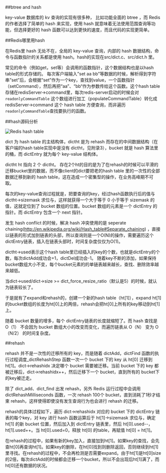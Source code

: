 ##btree and hash


key-value 数据库的 kv 查询的实现有很多种，
比如功能全面的 btree ，而 Redis 的作者选择了简单的 hash 来实现，使用 hash 就意味着无法使用范围查询等功能，但选择更好的 hash 函数可以达到更快的速度，而且代码的实现更简单。

##Redis哪里用hash


在Redis里 hash 无处不在，全局的 key-value 查询，内部的 hash 数据结构，命令与函数指针的关系都是使用 hash。hash的实现在src/dict.c、src/dict.h 里。

常见的命令（例如get，set等）会调用的函数指针，这个数据结构也是以hash table的形式存储的。
每次客户端输入”set aa bb”等数据的时候，解析得到字符串”set”后，会根据“set”作为一个key，查找到value，一个函数指针（setCommand），然后再把“aa”、“bb“作为参数传给这个函数。这个hash table存储在redisServer->command里，每次redis-server启动的时候会对``readonlyCommandTable`` 这个数组进行加工（populateCommandTable）转化成 redisServer->command 这个 hash table 方便查询，而非遍历``readonlyCommandTable``查找要执行的函数。 

##hash源码分析


![Redis hash table ](https://raw.github.com/redisbook/book/master/image/redis_dict.png)

dict 为 hash table 的主结构体，dictht 是为 rehash 而存在的中间数据结构（在客户端的hash table实现中是没有 dictht，见附录3），bucket 就是 hash 算法里的桶，而 dictEntry 就为每个 key-value 结构体。 

dictht ht 指向 2 个 dictht。 存在2个ht的目的是为了在rehash的时候可以平滑的迁移bucket里的数据，而不像client的dict要把老的hash table 里的一次性的全部数据迁移到新的 hash table，这在造成一个密集型的操作，在业务高峰期不可取。

每次的key-value查询过程就是，把要查询的key，经过hash函数执行后的值与 dictht->sizemask 求位与，这样就获得一个大于等于 0 小于等于 sizemask 的值，这就定位到了 bucket 数组的位置。bucket 数组的元素是一个 dictEntry 的指针。而 dictEntry 包含一个 next 指针。

发生 hash conflict 的时候，解决 hash 冲突使用的是 seperate chaining(http://en.wikipedia.org/wiki/Hash_table#Separate_chaining) ，直接以链表的形式加到链表的头部，所以查询则是一个O(N)的操作，需要遍历这个dictEntry链表，插入在链表头部时，时间复杂度仅仅为O(1)。

dictht->used表示这个hash table里已经插入的key的个数，也就是dictEntry的个数，每次dictAdd成功会+1，dictDel成功会-1。 随着key不断的添加，如果保持bucket数组大小不变，每个bucket元素的的单链表越来越长，查找、删除效率越来越低。 


当dict->used/dict->size >= dict_force_resize_ratio（默认是5）的时候，就认为链表较长了。

于是就有了expand和rehash的，创建一个新的hash table（ht\[1\]），expand ht[1]的bucket数组的长度为ht[0]上的两倍，rehash会把ht[0]上所有的key移动到ht[1]上。

随着 bucket 数量的增多，每个 dictEntry链表的长度就缩短了。而 hash 查找是 O（1） 不会因为 bucket 数组大小的改变而变化，而遍历链表从 O（N） 变为 O（N/2） 的时间复杂度。

##rehash


rehash 并不是一次性的迁移所有的 key，而是随着 dictAdd，dictFind 函数的执行过程调度_dictRehashStep 函数一次一个 bucket 下的 key 从 ht[0] 迁移到 ht[1]。dict->rehashidx 决定哪个 bucket 需要被迁移。当前 bucket 下的 key 都被迁移后，dict->rehashidx++，然后迁移下一个 bucket，直到所有的 bucket下的key被迁走。

除了 dict_add、dict_find 出发 rehash，另外 Redis 运行过程中会调用 dictRehashMilliseconds 函数，一次 rehash 100个 bucket，直到消耗了1秒才结束 rehash，这样使得即使没有发生查询行为也会进行 rehash 的迁移。

rehash的具体过程如下，遍历 dict->rehashidx 对应的 bucket 下的 dictEntry 链表的每个key，对 key 进行 hash 函数运算后于 ht[1]->sizemask 求位与，确定 ht[1] 的新 bucket 位置，然后加入到 dictEntry 链表里，然后 ht[0].used--，ht[1].used++。当 ht[0].used=0，释放 ht[0] 的table，再赋值 ht[0] = ht[1]。

在rehash的过程中，如果有新的key加入，直接加到ht[1]。如果key的查找，会先查ht[0]再查询ht[1]。如果key的删除，在ht[0]找到则删除返回，否则继续到ht[1]里寻找。在rehash的过程中，不会再检测是否需要expand。由于ht[1]是ht[0]size的2倍，每次dictAdd的时候都会迁移一个bucket，所以不会出现后ht[1]满了，而ht[0]还有数据的状况。

